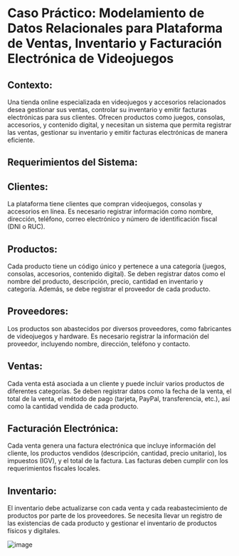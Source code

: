 # Caso Práctico: Modelamiento de Datos Relacionales para Plataforma de Ventas, Inventario y Facturación Electrónica de Videojuegos
## Contexto:
Una tienda online especializada en videojuegos y accesorios relacionados desea gestionar sus ventas, controlar su inventario y emitir facturas electrónicas para sus clientes. Ofrecen productos como juegos, consolas, accesorios, y contenido digital, y necesitan un sistema que permita registrar las ventas, gestionar su inventario y emitir facturas electrónicas de manera eficiente.

## Requerimientos del Sistema:
## Clientes:
La plataforma tiene clientes que compran videojuegos, consolas y accesorios en línea. Es necesario registrar información como nombre, dirección, teléfono, correo electrónico y número de identificación fiscal (DNI o RUC).

## Productos:
Cada producto tiene un código único y pertenece a una categoría (juegos, consolas, accesorios, contenido digital). Se deben registrar datos como el nombre del producto, descripción, precio, cantidad en inventario y categoría. Además, se debe registrar el proveedor de cada producto.

## Proveedores:
Los productos son abastecidos por diversos proveedores, como fabricantes de videojuegos y hardware. Es necesario registrar la información del proveedor, incluyendo nombre, dirección, teléfono y contacto.

## Ventas:
Cada venta está asociada a un cliente y puede incluir varios productos de diferentes categorías. Se deben registrar datos como la fecha de la venta, el total de la venta, el método de pago (tarjeta, PayPal, transferencia, etc.), así como la cantidad vendida de cada producto.

## Facturación Electrónica:
Cada venta genera una factura electrónica que incluye información del cliente, los productos vendidos (descripción, cantidad, precio unitario), los impuestos (IGV), y el total de la factura. Las facturas deben cumplir con los requerimientos fiscales locales.

## Inventario:
El inventario debe actualizarse con cada venta y cada reabastecimiento de productos por parte de los proveedores. Se necesita llevar un registro de las existencias de cada producto y gestionar el inventario de productos físicos y digitales.

![image](https://github.com/user-attachments/assets/87ccb23e-40c9-4a73-89ea-2f1efe22e408)

